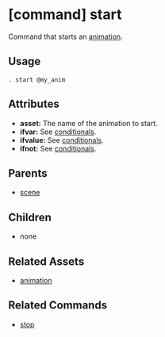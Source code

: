 
# [command] start

Command that starts an [animation](animation.md).

## Usage

    . start @my_anim

## Attributes

 * **asset:** The name of the animation to start.
 * **ifvar:** See [conditionals](conditionals.md).
 * **ifvalue:** See [conditionals](conditionals.md).
 * **ifnot:** See [conditionals](conditionals.md).

## Parents

 * [scene](scene.md)

## Children

 * none

## Related Assets

 * [animation](animation.md)

## Related Commands

 * [stop](stop.md)
